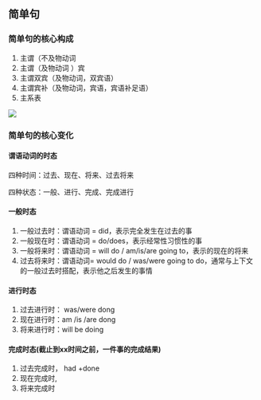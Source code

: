 ## 简单句

### 简单句的核心构成

1. 主谓（不及物动词
2. 主谓（及物动词  ）宾
3. 主谓双宾（及物动词，双宾语）
4. 主谓宾补（及物动词，宾语，宾语补足语）
5. 主系表

![](https://fastly.jsdelivr.net/gh/1xingao/picgo@main/img/16782422886831678242287877.png)

### 简单句的核心变化

#### 谓语动词的时态

四种时间：过去、现在、将来、过去将来

四种状态：一般、进行、完成、完成进行

#### 一般时态

1. 一般过去时：谓语动词 = did，表示完全发生在过去的事
2. 一般现在时：谓语动词 = do/does，表示经常性习惯性的事
3. 一般将来时：谓语动词 = will do /        am/is/are  going to，表示的现在的将来
4. 过去将来时：谓语动词= would do   /    was/were going to do，通常与上下文的一般过去时搭配，表示他之后发生的事情

#### 进行时态

1. 过去进行时： was/were dong
2. 现在进行时：am /is /are dong
3. 将来进行时：will be doing

#### 完成时态(截止到xx时间之前，一件事的完成结果)

1. 过去完成时， had +done
2. 现在完成时,   
3. 将来完成时


